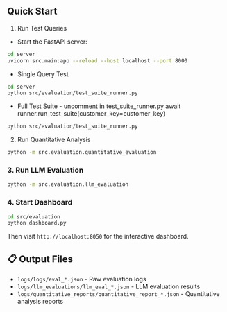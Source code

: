 ## Quick Start

1. Run Test Queries

- Start the FastAPI server:
```bash
cd server
uvicorn src.main:app --reload --host localhost --port 8000
```

- Single Query Test
```bash
cd server
python src/evaluation/test_suite_runner.py
```

- Full Test Suite - uncomment in test_suite_runner.py
await runner.run_test_suite(customer_key=customer_key)

```bash
python src/evaluation/test_suite_runner.py
```


2. Run Quantitative Analysis

```bash
python -m src.evaluation.quantitative_evaluation
```

### 3. Run LLM Evaluation

```bash
python -m src.evaluation.llm_evaluation
```

### 4. Start Dashboard

```bash
cd src/evaluation
python dashboard.py
```

Then visit `http://localhost:8050` for the interactive dashboard.


## 📋 Output Files

- `logs/logs/eval_*.json` - Raw evaluation logs
- `logs/llm_evaluations/llm_eval_*.json` - LLM evaluation results
- `logs/quantitative_reports/quantitative_report_*.json` - Quantitative analysis reports